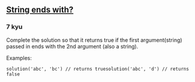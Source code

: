 <h2><a href=https://www.codewars.com/kata/51f2d1cafc9c0f745c00037d/train/typescript target="_blank">String ends with?</a></h2><h3>7 kyu</h3><p>Complete the solution so that it returns true if the first argument(string) passed in ends with the 2nd argument (also a string). </p><p>Examples:</p><pre><code class="language-javascript"><span class="cm-variable">solution</span>(<span class="cm-string">'abc'</span>, <span class="cm-string">'bc'</span>) <span class="cm-comment">// returns true</span><span class="cm-variable">solution</span>(<span class="cm-string">'abc'</span>, <span class="cm-string">'d'</span>) <span class="cm-comment">// returns false</span></code></pre><pre style="display: none;"><code class="language-coffeescript"><span class="cm-variable">solution</span><span class="cm-punctuation">(</span><span class="cm-string">'abc'</span><span class="cm-punctuation">,</span> <span class="cm-string">'bc'</span><span class="cm-punctuation">)</span> <span class="cm-comment"># returns true</span><span class="cm-variable">solution</span><span class="cm-punctuation">(</span><span class="cm-string">'abc'</span><span class="cm-punctuation">,</span> <span class="cm-string">'d'</span><span class="cm-punctuation">)</span> <span class="cm-comment"># returns false</span></code></pre><pre style="display: none;"><code class="language-python"><span class="cm-variable">solution</span>(<span class="cm-string">'abc'</span>, <span class="cm-string">'bc'</span>) <span class="cm-comment"># returns true</span><span class="cm-variable">solution</span>(<span class="cm-string">'abc'</span>, <span class="cm-string">'d'</span>) <span class="cm-comment"># returns false</span></code></pre><pre style="display: none;"><code class="language-go"><span class="cm-variable">solution</span>(<span class="cm-string">"abc"</span>, <span class="cm-string">"bc"</span>) <span class="cm-comment">// returns true</span><span class="cm-variable">solution</span>(<span class="cm-string">"abc"</span>, <span class="cm-string">"d"</span>) <span class="cm-comment">// returns false</span></code></pre><pre style="display: none;"><code class="language-prolog"><span class="cm-atom">solution</span><span class="cm-paren">(</span><span class="cm-string">"</span><span class="cm-string">a</span><span class="cm-string">b</span><span class="cm-string">c</span><span class="cm-string">"</span><span class="cm-paren">,</span><span class="cm-comment"> </span><span class="cm-string">"</span><span class="cm-string">b</span><span class="cm-string">c</span><span class="cm-string">"</span><span class="cm-paren">)</span><span class="cm-graphic">.</span><span class="cm-comment"> % match</span><span class="cm-graphic">\+</span><span class="cm-comment"> </span><span class="cm-atom">solution</span><span class="cm-paren">(</span><span class="cm-string">"</span><span class="cm-string">a</span><span class="cm-string">b</span><span class="cm-string">c</span><span class="cm-string">"</span><span class="cm-paren">,</span><span class="cm-comment"> </span><span class="cm-string">"</span><span class="cm-string">d</span><span class="cm-string">"</span><span class="cm-paren">)</span><span class="cm-graphic">.</span><span class="cm-comment"> % no match</span></code></pre><pre style="display: none;"><code class="language-clojure"><span class="cm-bracket">(</span><span class="cm-builtin">solution</span> <span class="cm-string">"abc"</span> <span class="cm-string">"bc"</span><span class="cm-bracket">)</span> <span class="cm-comment">; returns true</span><span class="cm-bracket">(</span><span class="cm-builtin">solution</span> <span class="cm-string">"abc"</span> <span class="cm-string">"d'"</span> <span class="cm-comment">; returns false</span></code></pre><pre style="display: none;"><code class="language-lua"><span class="cm-variable">strEndsWith</span>(<span class="cm-string">'abc'</span>, <span class="cm-string">'bc'</span>) <span class="cm-comment">-- returns true</span><span class="cm-variable">strEndsWith</span>(<span class="cm-string">'abc'</span>, <span class="cm-string">'d'</span>) <span class="cm-comment">-- returns false</span></code></pre><pre style="display: none;"><code class="language-cobol">      StringEndsWith(<span class="cm-string">'</span><span class="cm-string">abc'</span>, <span class="cm-string">'</span><span class="cm-string">bc'</span>)      <span class="cm-comment">*     --&gt;      result = 1</span>      StringEndsWith(<span class="cm-string">'</span><span class="cm-string">abc'</span>, <span class="cm-string">'</span><span class="cm-string">d'</span>)      <span class="cm-comment">*     --&gt;      result = 0</span></code></pre><pre style="display: none;"><code class="language-scala"><span class="cm-variable">solution</span>(<span class="cm-string">"abc"</span>, <span class="cm-string">"bc"</span>) <span class="cm-comment">// returns true</span><span class="cm-variable">solution</span>(<span class="cm-string">"abc"</span>, <span class="cm-string">"d"</span>) <span class="cm-comment">//returns false</span></code></pre>